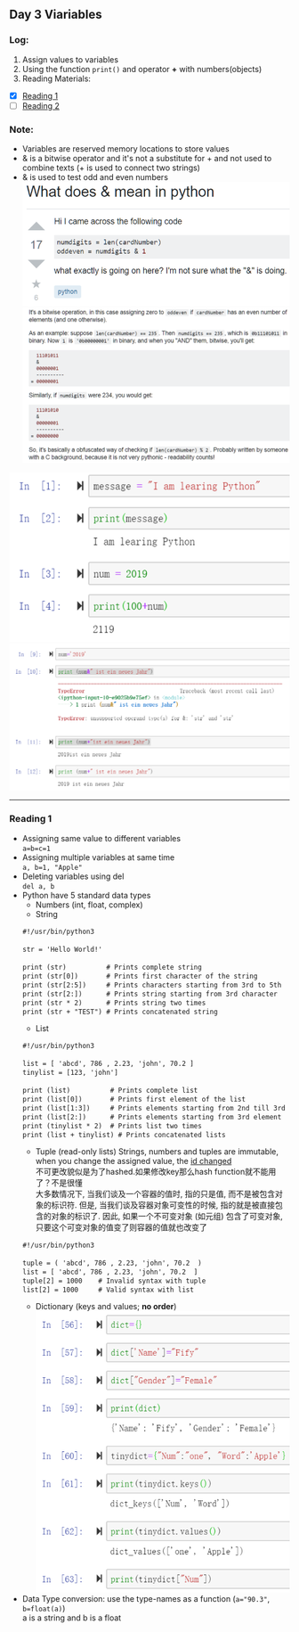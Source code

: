 ## Day 3 Viariables
### Log:
1. Assign values to variables  
2. Using the function `print()` and operator **+** with numbers(objects)  
3. Reading Materials:   
- [x] [Reading 1](https://www.tutorialspoint.com/python3/python_variable_types.htm)
- [ ] [Reading 2](https://docspy3zh.readthedocs.io/en/latest/reference/datamodel.html)

### Note:
* Variables are reserved memory locations to store values
* & is a bitwise operator and it's not a substitute for + and not used to combine texts (+ is used to connect two strings)
* & is used to test odd and even numbers
![& in python](https://github.com/FifyNagi/GirlsInAI-Learning-Diary/blob/master/Others/%26%20in%20python.png)
![& in python 2](https://github.com/FifyNagi/GirlsInAI-Learning-Diary/blob/master/Others/%26%20in%20python%202.png)

![Homework3-1](https://github.com/FifyNagi/GirlsInAI-Learning-Diary/blob/master/Others/homework3-1.png)
![Homework3-2](https://github.com/FifyNagi/GirlsInAI-Learning-Diary/blob/master/Others/homework3-2.png)

***
### Reading 1
* Assigning same value to different variables  
`a=b=c=1`
* Assigning multiple variables at same time  
`a, b=1, "Apple"`
* Deleting variables using del  
`del a, b`
* Python have 5 standard data types
  * Numbers (int, float, complex)
  * String
  ```
  #!/usr/bin/python3
  
  str = 'Hello World!'
  
  print (str)          # Prints complete string
  print (str[0])       # Prints first character of the string
  print (str[2:5])     # Prints characters starting from 3rd to 5th
  print (str[2:])      # Prints string starting from 3rd character
  print (str * 2)      # Prints string two times
  print (str + "TEST") # Prints concatenated string
  ```
  * List
  ```
  #!/usr/bin/python3
  
  list = [ 'abcd', 786 , 2.23, 'john', 70.2 ]
  tinylist = [123, 'john']
  
  print (list)          # Prints complete list
  print (list[0])       # Prints first element of the list
  print (list[1:3])     # Prints elements starting from 2nd till 3rd 
  print (list[2:])      # Prints elements starting from 3rd element
  print (tinylist * 2)  # Prints list two times
  print (list + tinylist) # Prints concatenated lists
  ```
  * Tuple (read-only lists)
	Strings, numbers and tuples are immutable, when you change the assigned value, the [id changed](https://www.youtube.com/watch?v=LTw5-5tx5wg)  
	不可更改貌似是为了hashed.如果修改key那么hash function就不能用了？不是很懂  
	大多数情况下, 当我们谈及一个容器的值时, 指的只是值, 而不是被包含对象的标识符. 但是, 当我们谈及容器对象可变性的时候, 指的就是被直接包含的对象的标识了. 因此, 如果一个不可变对象 (如元组) 包含了可变对象, 只要这个可变对象的值变了则容器的值就也改变了  
  ```
  #!/usr/bin/python3
  
  tuple = ( 'abcd', 786 , 2.23, 'john', 70.2  )
  list = [ 'abcd', 786 , 2.23, 'john', 70.2  ]
  tuple[2] = 1000    # Invalid syntax with tuple
  list[2] = 1000     # Valid syntax with list
  ```
  * Dictionary (keys and values; **no order**)
  ![Dictionary](https://github.com/FifyNagi/GirlsInAI-Learning-Diary/blob/master/Others/dictionary.png)
* Data Type conversion: use the type-names as a function (`a="90.3"`, `b=float(a)`)  
a is a string and b is a float
